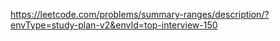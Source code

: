https://leetcode.com/problems/summary-ranges/description/?envType=study-plan-v2&envId=top-interview-150